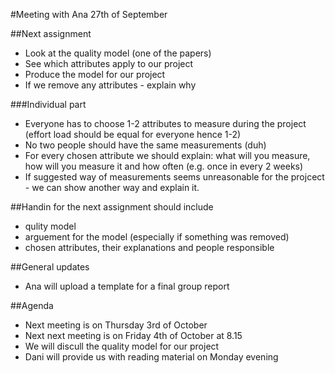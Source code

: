 #Meeting with Ana 27th of September

##Next assignment
* Look at the quality model (one of the papers)
* See which attributes apply to our project
* Produce the model for our project
* If we remove any attributes - explain why
 
###Individual part
* Everyone has to choose 1-2 attributes to measure during the project (effort load should be equal for everyone hence 1-2)
 * No two people should have the same measurements (duh)
* For every chosen attribute we should explain: what will you measure, how will you measure it and how often (e.g. once in every 2 weeks)
* If suggested way of measurements seems unreasonable for the projcect - we can show another way and explain it. 

##Handin for the next assignment should include
* qulity model
* arguement for the model (especially if something was removed)
* chosen attributes, their explanations and people responsible


##General updates
* Ana will upload a template for a final group report

##Agenda
* Next meeting is on Thursday 3rd of October
* Next next meeting is on Friday 4th of October at 8.15
* We will discull the quality model for our project
* Dani will provide us with reading material on Monday evening
